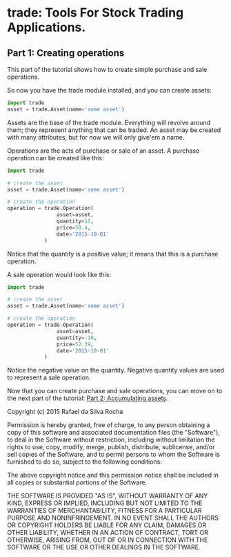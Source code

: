 # trade: Tools For Stock Trading Applications.

## Part 1: Creating operations
This part of the tutorial shows how to create simple purchase and
sale operations.

So now you have the trade module installed, and you can create assets:

```python
import trade
asset = trade.Asset(name='some asset')
```

Assets are the base of the trade module. Everything will revolve around them;
they represent anything that can be traded. An asset may be created with many
attributes, but for now we will only give'em a name.

Operations are the acts of purchase or sale of an asset. A purchase operation
can be created like this:

```python
import trade

# create the asset
asset = trade.Asset(name='some asset')

# create the operation
operation = trade.Operation(
                asset=asset,
                quantity=10,
                price=50.4,
                date='2015-10-01'
            )
```

Notice that the quantity is a positive value; it means that this is a purchase
operation.

A sale operation would look like this:
```python
import trade

# create the asset
asset = trade.Asset(name='some asset')

# create the operation
operation = trade.Operation(
                asset=asset,
                quantity=-10,
                price=52.39,
                date='2015-10-01'
            )
```

Notice the negative value on the quantity. Negative quantity values are used
to represent a sale operation.

Now that you can create purchase and sale operations, you can move on to
the next part of the tutorial: [Part 2: Accumulating assets](part02.md).


Copyright (c) 2015 Rafael da Silva Rocha

Permission is hereby granted, free of charge, to any person obtaining a copy
of this software and associated documentation files (the "Software"), to deal
in the Software without restriction, including without limitation the rights
to use, copy, modify, merge, publish, distribute, sublicense, and/or sell
copies of the Software, and to permit persons to whom the Software is
furnished to do so, subject to the following conditions:

The above copyright notice and this permission notice shall be included in
all copies or substantial portions of the Software.

THE SOFTWARE IS PROVIDED "AS IS", WITHOUT WARRANTY OF ANY KIND, EXPRESS OR
IMPLIED, INCLUDING BUT NOT LIMITED TO THE WARRANTIES OF MERCHANTABILITY,
FITNESS FOR A PARTICULAR PURPOSE AND NONINFRINGEMENT. IN NO EVENT SHALL THE
AUTHORS OR COPYRIGHT HOLDERS BE LIABLE FOR ANY CLAIM, DAMAGES OR OTHER
LIABILITY, WHETHER IN AN ACTION OF CONTRACT, TORT OR OTHERWISE, ARISING FROM,
OUT OF OR IN CONNECTION WITH THE SOFTWARE OR THE USE OR OTHER DEALINGS IN
THE SOFTWARE.
